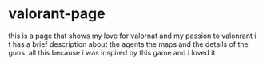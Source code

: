 # valorant-page
this is a page that shows my love for valornat and my passion to valonrant i t has a brief description about the agents the maps and the details of the guns. all this because i was inspired by this game and i loved it
